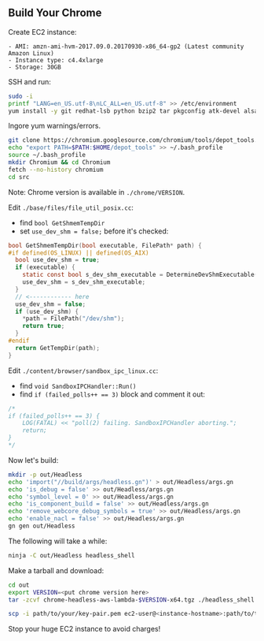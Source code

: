 ## Build Your Chrome

Create EC2 instance:

    - AMI: amzn-ami-hvm-2017.09.0.20170930-x86_64-gp2 (Latest community Amazon Linux)
    - Instance type: c4.4xlarge
    - Storage: 30GB

SSH and run:

```bash
sudo -i
printf "LANG=en_US.utf-8\nLC_ALL=en_US.utf-8" >> /etc/environment
yum install -y git redhat-lsb python bzip2 tar pkgconfig atk-devel alsa-lib-devel bison binutils brlapi-devel bluez-libs-devel bzip2-devel cairo-devel cups-devel dbus-devel dbus-glib-devel expat-devel fontconfig-devel freetype-devel gcc-c++ GConf2-devel glib2-devel glibc.i686 gperf glib2-devel gtk2-devel gtk3-devel java-1.*.0-openjdk-devel libatomic libcap-devel libffi-devel libgcc.i686 libgnome-keyring-devel libjpeg-devel libstdc++.i686 libX11-devel libXScrnSaver-devel libXtst-devel libxkbcommon-x11-devel ncurses-compat-libs nspr-devel nss-devel pam-devel pango-devel pciutils-devel pulseaudio-libs-devel zlib.i686 httpd mod_ssl php php-cli python-psutil wdiff --enablerepo=epel
```

Ingore yum warnings/errors.

```bash
git clone https://chromium.googlesource.com/chromium/tools/depot_tools.git
echo "export PATH=$PATH:$HOME/depot_tools" >> ~/.bash_profile
source ~/.bash_profile
mkdir Chromium && cd Chromium
fetch --no-history chromium
cd src
```

Note: Chrome version is available in `./chrome/VERSION`.

Edit `./base/files/file_util_posix.cc`:

- find `bool GetShmemTempDir`
- set `use_dev_shm = false;` before it's checked:

```c
bool GetShmemTempDir(bool executable, FilePath* path) {
#if defined(OS_LINUX) || defined(OS_AIX)
  bool use_dev_shm = true;
  if (executable) {
    static const bool s_dev_shm_executable = DetermineDevShmExecutable();
    use_dev_shm = s_dev_shm_executable;
  }
  // <------------ here
  use_dev_shm = false;
  if (use_dev_shm) {
    *path = FilePath("/dev/shm");
    return true;
  }
#endif
  return GetTempDir(path);
}

```

Edit `./content/browser/sandbox_ipc_linux.cc`:

- find `void SandboxIPCHandler::Run()`
- find `if (failed_polls++ == 3)` block and comment it out:

```c
/*
if (failed_polls++ == 3) {
    LOG(FATAL) << "poll(2) failing. SandboxIPCHandler aborting.";
    return;
}
*/
```

Now let's build:

```bash
mkdir -p out/Headless
echo 'import("//build/args/headless.gn")' > out/Headless/args.gn
echo 'is_debug = false' >> out/Headless/args.gn
echo 'symbol_level = 0' >> out/Headless/args.gn
echo 'is_component_build = false' >> out/Headless/args.gn
echo 'remove_webcore_debug_symbols = true' >> out/Headless/args.gn
echo 'enable_nacl = false' >> out/Headless/args.gn
gn gen out/Headless
```

The following will take a while:

```bash
ninja -C out/Headless headless_shell
```

Make a tarball and download:

```bash
cd out
export VERSION=<put chrome version here>
tar -zcvf chrome-headless-aws-lambda-$VERSION-x64.tgz ./headless_shell

scp -i path/to/your/key-pair.pem ec2-user@<instance-hostname>:path/to/tarball ./
```

Stop your huge EC2 instance to avoid charges!
